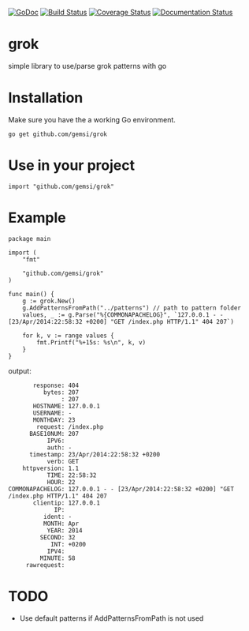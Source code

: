 [![GoDoc](https://godoc.org/github.com/gemsi/grok?status.svg)](https://godoc.org/github.com/gemsi/grok)
[![Build Status](https://travis-ci.org/gemsi/grok.svg)](https://travis-ci.org/gemsi/grok)
[![Coverage Status](https://coveralls.io/repos/gemsi/grok/badge.png?branch=master)](https://coveralls.io/r/gemsi/grok?branch=master)
[![Documentation Status](https://readthedocs.org/projects/grok-lib-for-golang/badge/?version=latest)](https://readthedocs.org/projects/grok-lib-for-golang/?badge=latest)
         

# grok
simple library to use/parse grok patterns with go

# Installation
Make sure you have the a working Go environment.

```go get github.com/gemsi/grok```

# Use in your project
```import "github.com/gemsi/grok"```


# Example
```
package main

import (
	"fmt"

	"github.com/gemsi/grok"
)

func main() {
	g := grok.New()
	g.AddPatternsFromPath("../patterns") // path to pattern folder
	values, _ := g.Parse("%{COMMONAPACHELOG}", `127.0.0.1 - - [23/Apr/2014:22:58:32 +0200] "GET /index.php HTTP/1.1" 404 207`)

	for k, v := range values {
		fmt.Printf("%+15s: %s\n", k, v)
	}
}
```

output:
```
       response: 404
          bytes: 207
               : 207
       HOSTNAME: 127.0.0.1
       USERNAME: -
       MONTHDAY: 23
        request: /index.php
      BASE10NUM: 207
           IPV6: 
           auth: -
      timestamp: 23/Apr/2014:22:58:32 +0200
           verb: GET
    httpversion: 1.1
           TIME: 22:58:32
           HOUR: 22
COMMONAPACHELOG: 127.0.0.1 - - [23/Apr/2014:22:58:32 +0200] "GET /index.php HTTP/1.1" 404 207
       clientip: 127.0.0.1
             IP: 
          ident: -
          MONTH: Apr
           YEAR: 2014
         SECOND: 32
            INT: +0200
           IPV4: 
         MINUTE: 58
     rawrequest: 
```

# TODO
* Use default patterns if AddPatternsFromPath is not used 
